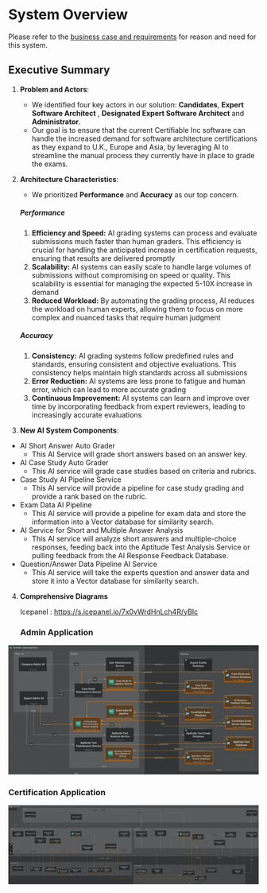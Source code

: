# System Overview

Please refer to the [business case and requirements](requirements.md) for reason and need for this system.

## Executive Summary

1. **Problem and Actors**:
   - We identified four key actors in our solution: **Candidates**, **Expert Software Architect** , **Designated Expert Software Architect** and **Administrator**.
   - Our goal is to ensure that the current Certifiable Inc software can handle the increased demand for software architecture certifications as they expand to U.K., Europe and Asia, by leveraging AI to streamline the manual process they currently have in place to grade the exams.

2. **Architecture Characteristics**:

   - We prioritized **Performance** and **Accuracy** as our top concern.

    ##### Performance

    1. **Efficiency and Speed:** AI grading systems can process and evaluate submissions much faster than human graders. This efficiency is crucial for handling the anticipated increase in certification requests, ensuring that results are delivered promptly
    2. **Scalability:** AI systems can easily scale to handle large volumes of submissions without compromising on speed or quality. This scalability is essential for managing the expected 5-10X increase in demand
    3. **Reduced Workload:** By automating the grading process, AI reduces the workload on human experts, allowing them to focus on more complex and nuanced tasks that require human judgment

    ##### Accuracy
        
    1. **Consistency:** AI grading systems follow predefined rules and standards, ensuring consistent and objective evaluations. This consistency helps maintain high standards across all submissions
    2. **Error Reduction:** AI systems are less prone to fatigue and human error, which can lead to more accurate grading
    3. **Continuous Improvement:** AI systems can learn and improve over time by incorporating feedback from expert reviewers, leading to increasingly accurate evaluations

3. **New AI System Components**:

- AI Short Answer Auto Grader
  - This AI Service will grade short answers based on an answer key.
- AI Case Study Auto Grader
  - This AI service will grade case studies based on criteria and rubrics.
- Case Study AI Pipeline Service
  - This AI service will provide a pipeline for case study grading and provide a rank based on the rubric.
- Exam Data AI Pipeline
  - This AI service will provide a pipeline for exam data and store the information into a Vector database for similarity search.
- AI Service for Short and Multiple Answer Analysis
  - This AI service will analyze short answers and multiple-choice responses, feeding back into the Aptitude Test Analysis Service or pulling feedback from the AI Response Feedback Database.
- Question/Answer Data Pipeline AI Service
  - This AI service will take the experts question and answer data and store it into a Vector database for similarity search.


4. **Comprehensive Diagrams**

    Icepanel : https://s.icepanel.io/7x0vWrdHnLch4R/yBIc

   ### Admin Application

<div align="center" style="text-align: center;">
   <img src="diagrams/architecture-admin-app-comprehensive-diagram.png" alt="Admin Application Comprehensive Diagram"/>
</div>

   ### Certification Application

<div align="center" style="text-align: center;">
   <img src="diagrams/architecture-certification-app-comprehensive-diagram.png" alt="Admin Application Comprehensive Diagram"/>
</div>



